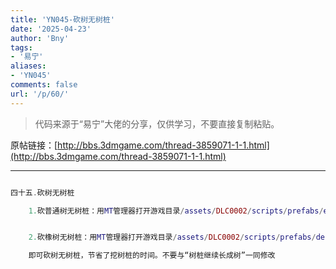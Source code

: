 ```yaml
---
title: 'YN045-砍树无树桩'
date: '2025-04-23'
author: 'Bny'
tags:
- '易宁'
aliases:
- 'YN045'
comments: false
url: '/p/60/'
---
```


> 代码来源于“易宁”大佬的分享，仅供学习，不要直接复制粘贴。

原帖链接：[http://bbs.3dmgame.com/thread-3859071-1-1.html](http://bbs.3dmgame.com/thread-3859071-1-1.html)

---

```lua  

四十五.砍树无树桩

	1.砍普通树无树桩：用MT管理器打开游戏目录/assets/DLC0002/scripts/prefabs/evergreens.lua文件，在inst.AnimState:PushAnimation(inst.anims.stump)的下一行插入inst:Remove()


	2.砍橡树无树桩：用MT管理器打开游戏目录/assets/DLC0002/scripts/prefabs/deciduoustrees.lua文件，在inst.AnimState:PushAnimation(inst.anims.stump)的下一行插入inst:Remove()

	即可砍树无树桩，节省了挖树桩的时间。不要与“树桩继续长成树”一同修改

```  

